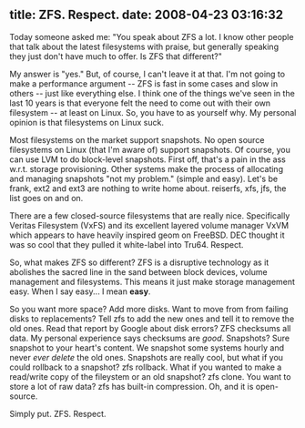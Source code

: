 title: ZFS. Respect.
date: 2008-04-23 03:16:32
---

<p>Today someone asked me: "You speak about ZFS a lot.  I know other people that talk about the latest filesystems with praise, but generally speaking they just don't have much to offer.  Is ZFS that different?"</p>  <p>My answer is "yes."  But, of course, I can't leave it at that.  I'm not going to make a performance argument -- ZFS is fast in some cases and slow in others -- just like everything else.  I think one of the things we've seen in the last 10 years is that everyone felt the need to come out with their own filesystem -- at least on Linux.  So, you have to as yourself why.  My personal opinion is that filesystems on Linux suck.</p>  <p>Most filesystems on the market support snapshots.  No open source filesystems on Linux (that I'm aware of) support snapshots.  Of course, you can use LVM to do block-level snapshots.  First off, that's a pain in the ass w.r.t. storage provisioning.  Other systems make the process of allocating and managing snapshots "not my problem." (simple and easy).  Let's be frank, ext2 and ext3 are nothing to write home about. reiserfs, xfs, jfs, the list goes on and on.</p>  <p>There are a few closed-source filesystems that are really nice.  Specifically Veritas Filesystem (VxFS) and its excellent layered volume manager VxVM which appears to have heavily inspired geom on FreeBSD.  DEC thought it was so cool that they pulled it white-label into Tru64.  Respect.</p>  <p>So, what makes ZFS so different?  ZFS is a disruptive technology as it abolishes the sacred line in the sand between block devices, volume management and filesystems.  This means it just make storage management easy.  When I say easy... I mean <b>easy</b>.</p>  <p>So you want more space?  Add more disks.  Want to move from from failing disks to replacements?  Tell zfs to add the new ones and tell it to remove the old ones.  Read that report by Google about disk errors?  ZFS checksums all data.  My personal experience says checksums are <em>good</em>.   Snapshots?  Sure snapshot to your heart's content.  We snapshot some systems hourly and never <em>ever delete</em> the old ones.  Snapshots are really cool, but what if you could rollback to a snapshot?  zfs rollback.  What if you wanted to make a read/write copy of the fileystem or an old snapshot? zfs clone.  You want to store a lot of raw data? zfs has built-in compression.  Oh, and it is open-source.</p>  <p>Simply put.  ZFS.  Respect.</p>  
